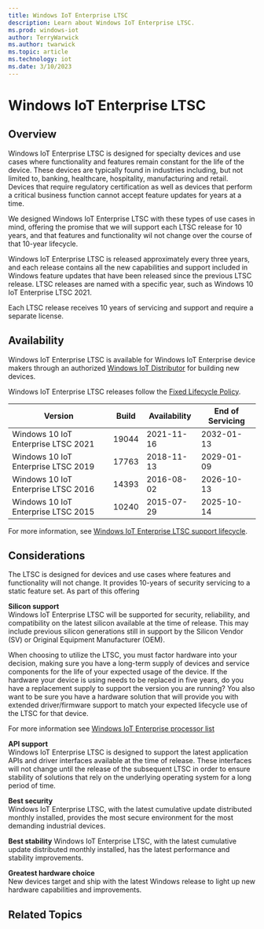 ```yaml
---
title: Windows IoT Enterprise LTSC
description: Learn about Windows IoT Enterprise LTSC.
ms.prod: windows-iot
author: TerryWarwick
ms.author: twarwick
ms.topic: article
ms.technology: iot
ms.date: 3/10/2023
---
```


# Windows IoT Enterprise LTSC

## Overview

Windows IoT Enterprise LTSC is designed for specialty devices and use cases where functionality and features remain constant for the life of the device.  These devices are typically found in industries including, but not limited to, banking, healthcare, hospitality, manufacturing and retail. Devices that require regulatory certification as well as devices that perform a critical business function cannot accept feature updates for years at a time.  

We designed Windows IoT Enterprise LTSC with these types of use cases in mind, offering the promise that we will support each LTSC release for 10 years, and that features and functionality wil not change over the course of that 10-year lifecycle.

Windows IoT Enterprise LTSC is released approximately every three years, and each release contains all the new capabilities and support included in Windows feature updates that have been released since the previous LTSC release.  LTSC releases are named with a specific year, such as Windows 10 IoT Enterprise LTSC 2021.

Each LTSC release receives 10 years of servicing and support and require a separate license.

## Availability

Windows IoT Enterprise LTSC is available for Windows IoT Enterprise device makers through an authorized [Windows IoT Distributor](https://aka.ms/IoTDistributorList) for building new devices.

Windows IoT Enterprise LTSC releases follow the [Fixed Lifecycle Policy](/lifecycle/policies/fixed).

| Version | Build  | Availability | End of Servicing |
| --- | --- | --- | --- |
| Windows 10 IoT Enterprise LTSC 2021 | 19044 | 2021-11-16 | 2032-01-13 |
| Windows 10 IoT Enterprise LTSC 2019 | 17763 | 2018-11-13 | 2029-01-09 |
| Windows 10 IoT Enterprise LTSC 2016 | 14393 | 2016-08-02 | 2026-10-13 |
| Windows 10 IoT Enterprise LTSC 2015 | 10240 | 2015-07-29 | 2025-10-14 |

For more information, see [Windows IoT Enterprise LTSC support lifecycle](/lifecycle/products/?terms=Windows%20IoT%20Enterprise%20LTS).

## Considerations

The LTSC is designed for devices and use cases where features and functionality will not change. It provides 10-years of security servicing to a static feature set. As part of this offering

**Silicon support**  
Windows IoT Enterprise LTSC will be supported for security, reliability, and compatibility on the latest silicon available at the time of release.  This may include previous silicon generations still in support by the Silicon Vendor (SV) or Original Equipment Manufacturer (OEM).

When choosing to utilize the LTSC, you must factor hardware into your decision, making sure you have a long-term supply of devices and service components for the life of your expected usage of the device. If the hardware your device is using needs to be replaced in five years, do you have a replacement supply to support the version you are running? You also want to be sure you have a hardware solution that will provide you with extended driver/firmware support to match your expected lifecycle use of the LTSC for that device.

For more information see [Windows IoT Enterprise processor list](/windows/iot/iot-enterprise/hardware/hardware_requirements#processor)

**API support**  
Windows IoT Enterprise LTSC is designed to support the latest application APIs and driver interfaces available at the time of release.  These interfaces will not change until the release of the subsequent LTSC in order to ensure stability of solutions that rely on the underlying operating system for a long period of time.

**Best security**  
Windows IoT Enterprise LTSC, with the latest cumulative update distributed monthly installed, provides the most secure environment for the most demanding industrial devices.

**Best stability**
Windows IoT Enterprise LTSC, with the latest cumulative update distributed monthly installed, has the latest performance and stability improvements.

**Greatest hardware choice**  
New devices target and ship with the latest Windows release to light up new hardware capabilities and improvements.

## Related Topics
